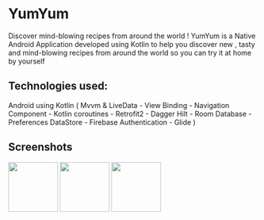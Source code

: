 # YumYum
Discover mind-blowing recipes from around the world !
YumYum is a Native Android Application developed using Kotlin to help you discover new , tasty and mind-blowing recipes from around the world so you can try it at home by yourself 

## Technologies used:
Android using Kotlin
( Mvvm & LiveData - View Binding - Navigation Component - Kotlin coroutines - Retrofit2 - Dagger Hilt - Room Database - Preferences DataStore - Firebase Authentication - Glide )

## Screenshots
 
<img src="https://user-images.githubusercontent.com/93207605/230755932-31e7ba29-1c00-426c-a14f-5adcacb3371a.jpg" hieght="150" width="100">
<img src="https://user-images.githubusercontent.com/93207605/230755941-b4c049a0-6934-4f9d-954b-fcaf306d8964.jpg" hieght="150" width="100">
<img src="https://user-images.githubusercontent.com/93207605/230755945-54bce3ff-582b-40ad-8966-5852eb5fdee9.jpg" hieght="150" width="100">

 
 

 
